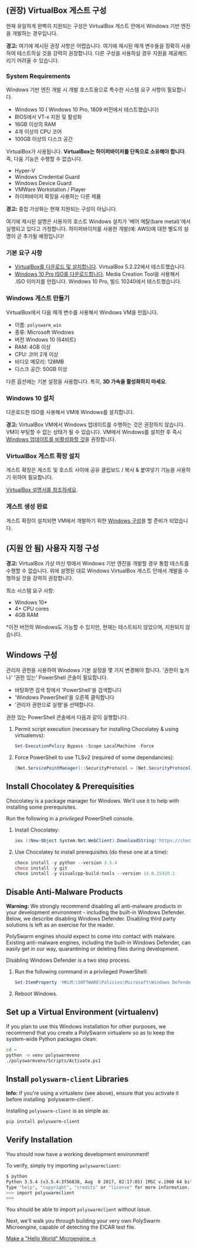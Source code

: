 ## (권장) VirtualBox 게스트 구성

현재 유일하게 완벽히 지원되는 구성은 VirtualBox 게스트 안에서 Windows 기반 엔진을 개발하는 경우입니다.

<div class="m-flag m-flag--warning">
  <p>
    <strong>경고:</strong> 여기에 제시된 권장 사항은 어렵습니다. 여기에 제시된 매개 변수들을 정확히 사용하여 테스트하실 것을 강력히 권장합니다. 다른 구성을 사용하실 경우 지원을 제공해드리기 어려울 수 있습니다.
  </p>
</div>

### System Requirements

Windows 기반 엔진 개발 시 개발 호스트용으로 특수한 시스템 요구 사항이 필요합니다.

- Windows 10 ( Windows 10 Pro, 1809 버전에서 테스트했습니다)
- BIOS에서 VT-x 지원 및 활성화
- 16GB 이상의 RAM
- 4개 이상의 CPU 코어
- 100GB 이상의 디스크 공간

VirtualBox가 사용됩니다. **VirtualBox는 하이퍼바이저를 단독으로 소유해야 합니다**. 즉, 다음 기능은 수행할 수 없습니다.

- Hyper-V
- Windows Credential Guard
- Windows Device Guard
- VMWare Workstation / Player
- 하이퍼바이저 확장을 사용하는 다른 제품

<div class="m-flag m-flag--warning">
  <p>
    <strong>경고:</strong> 중첩 가상화는 현재 지원되는 구성이 아닙니다.
  </p>
  
  <p>
    여기에 제시된 설명은 사용자의 호스트 Windows 설치가 '베어 메탈(bare metal)'에서 실행되고 있다고 가정합니다. 하이퍼바이저를 사용한 개발(예: AWS)에 대한 별도의 설명이 곧 추가될 예정입니다!
  </p>
</div>

### 기본 요구 사항

- [VirtualBox를 다운로드 및 설치합니다](https://www.virtualbox.org/wiki/Downloads). VirtualBox 5.2.22에서 테스트했습니다.
- [Windows 10 Pro ISO를 다운로드합니다](https://www.microsoft.com/en-us/software-download/windows10ISO). Media Creation Tool을 사용해서 .ISO 이미지를 만듭니다. Windows 10 Pro, 빌드 10240에서 테스트했습니다.

### Windows 게스트 만들기

VirtualBox에서 다음 매개 변수를 사용해서 Windows VM을 만듭니다.

- 이름: `polyswarm_win`
- 종류: Microsoft Windows
- 버전 Windows 10 (64비트)
- RAM: 4GB 이상
- CPU: 코어 2개 이상
- 비디오 메모리: 128MB
- 디스크 공간: 50GB 이상

다른 옵션에는 기본 설정을 사용합니다. 특히, **3D 가속을 활성화하지 마세요**.

### Windows 10 설치

다운로드한 ISO를 사용해서 VM에 Windows를 설치합니다.

<div class="m-flag m-flag--warning">
  <p>
    <strong>경고:</strong> VirtualBox VM에서 Windows 업데이트를 수행하는 것은 권장하지 않습니다. VM이 부팅할 수 없는 상태가 될 수 있습니다. VM에서 Windows를 설치한 후 즉시 <a href="https://www.thewindowsclub.com/turn-off-windows-update-in-windows-10">Windows 업데이트를 비활성화할 것</a>을 권장합니다.
  </p>
</div>

### VirtualBox 게스트 확장 설치

게스트 확장은 게스트 및 호스트 사이에 공유 클립보드 / 복사 & 붙여넣기 기능을 사용하기 위하여 필요합니다.

[VirtualBox 설명서를 참조하세요](https://www.virtualbox.org/manual/ch04.html).

### 게스트 생성 완료

게스트 확장이 설치되면 VM에서 개발하기 위한 [Windows 구성](#configure-windows)을 할 준비가 되었습니다.

## (지원 안 됨) 사용자 지정 구성

<div class="m-flag m-flag--warning">
  <p>
    <strong>경고:</strong> VirtualBox 가상 머신 밖에서 Windows 기반 엔진을 개발할 경우 통합 테스트를 수행할 수 없습니다. 위에 설명된 대로 Windows VirtualBox 게스트 안에서 개발을 수행하실 것을 강력히 권장합니다.
  </p>
</div>

최소 시스템 요구 사항:

- Windows 10*
- 4+ CPU cores
- 4GB RAM

*이전 버전의 Windows도 가능할 수 있지만, 현재는 테스트되지 않았으며, 지원되지 않습니다.

## Windows 구성

관리자 권한을 사용하여 Windows 기본 설정을 몇 가지 변경해야 합니다. '권한이 높거나' '권한 있는' PowerShell 콘솔이 필요합니다.

- 바탕화면 검색 창에서 'PowerShell'을 검색합니다
- 'Windows PowerShell'을 오른쪽 클릭합니다
- '관리자 권한으로 실행'을 선택합니다.

권한 있는 PowerShell 콘솔에서 다음과 같이 실행합니다.

1. Permit script execution (necessary for installing Chocolatey & using virtualenvs):
    
    ```powershell
    Set-ExecutionPolicy Bypass -Scope LocalMachine -Force
    ```

2. Force PowerShell to use TLSv2 (required of some dependancies):
    
    ```powershell
    [Net.ServicePointManager]::SecurityProtocol = [Net.SecurityProtocolType]::Tls12
    ```

## Install Chocolatey & Prerequisities

Chocolatey is a package manager for Windows. We'll use it to help with installing some prerequisites.

Run the following in a *privileged* PowerShell console.

1. Install Chocolatey:
    
    ```powershell
    iex ((New-Object System.Net.WebClient).DownloadString('https://chocolatey.org/install.ps1'))
    ```

2. Use Chocolatey to install prerequisites (do these one at a time):
    
    ```powershell
    choco install -y python --version 3.5.4
    choco install -y git
    choco install -y visualcpp-build-tools --version 14.0.25420.1
    ```

## Disable Anti-Malware Products

<div class="m-flag m-flag--warning">
  <p>
    <strong>Warning:</strong>
    We strongly recommend disabling all anti-malware products in your development environment - including the built-in Windows Defender.
    Below, we describe disabling Windows Defender.
    Disabling third party solutions is left as an exercise for the reader.
  </p>
</div>

PolySwarm engines should expect to come into contact with malware. Existing anti-malware engines, including the built-in Windows Defender, can easily get in our way, quarantining or deleting files during development.

Disabling Windows Defender is a two step process.

1. Run the following command in a privileged PowerShell:
    
    ```powershell
    Set-ItemProperty 'HKLM:\SOFTWARE\Policies\Microsoft\Windows Defender' DisableAntiSpyware 1
    ```

2. Reboot Windows.

## Set up a Virtual Environment (virtualenv)

If you plan to use this Windows installation for other purposes, we recommend that you create a PolySwarm virtualenv so as to keep the system-wide Python packages clean:

```bash
cd ~
python -m venv polyswarmvenv
./polyswarmvenv/Scripts/Activate.ps1
```

## Install `polyswarm-client` Libraries

<div class="m-flag">
  <p>
    <strong>Info:</strong>
    If you're using a virtualenv (see above), ensure that you activate it before installing `polyswarm-client`.
  </p>
</div>

Installing `polyswarm-client` is as simple as:

```bash
pip install polyswarm-client
```

## Verify Installation

You should now have a working development environment!

To verify, simply try importing `polyswarmclient`:

```bash
$ python
Python 3.5.4 (v3.5.4:3f56838, Aug  8 2017, 02:17:05) [MSC v.1900 64 bit (AMD64)] on win32
Type "help", "copyright", "credits" or "license" for more information.
>>> import polyswarmclient
>>>
```

You should be able to import `polyswarmclient` without issue.

Next, we'll walk you through building your very own PolySwarm Microengine, capable of detecting the EICAR test file.

[Make a "Hello World" Microengine →](/microengines-scratch-to-eicar/)